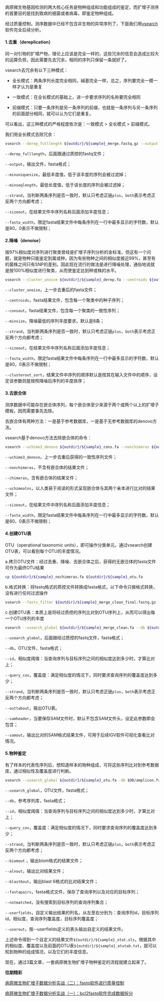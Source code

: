 病原微生物基因检测的两大核心任务是物种组成和功能组成的鉴定，而扩增子测序的首要目的是找到致病的细菌或者病毒，即鉴定物种组成。



经过质量控制，测序数据中已经不包含非生物的异常序列了，下面我们用[vsearch](https://github.com/torognes/vsearch)软件完全后续分析。



#### 1.去重（dereplication）

同一对引物的扩增产物，理论上应该是完全一样的，这些冗余的信息会造成比较大的运算负担，因此需要先去冗余，相同的序列只保留一条就好了。



vsearch去冗余有以下三种模式：

- 全长模式：两条序列长度完全相同，碱基完全一样，总之，序列要完全一模一样才认为是重复
- 一致模式：在全长模式的基础上，进一步要求序列的名称要完全相同

- 前缀模式：只要一条序列是另一条序列的前缀，也就是一条序列与另一条序列的前面部分相同，就可以认为它们是重复。

可以看出，这三种模式的严格程度依次是：一致模式 > 全长模式 > 前缀模式。



我们用全长模式去除冗余：

```bash
vsearch --derep_fulllength ${outdir}/${sample}_merge.fastq.gz --output ${outdir}/${sample}_derep.fa --minuniquesize 8 --minseqlength 100 --strand both --sizeout --fasta_width 0 
```

`--derep_fulllength`，后面跟通过质控的fastq文件；

`--output`，输出文件，fasta格式；

`--minuniquesize`，最低丰度值，低于该丰度的序列会被过滤掉；

`--minseqlength`，最低长度值，低于该长度的序列会被过滤掉；

`--strand`，当判断两条序列是否一致时，默认只考虑正链`plus`，`both`表示考虑正反两个方向都考虑；

`--sizeout`，在结果文件中序列名称后面添加丰度信息；

`--fasta_width`，限定fasta结果文件中每条序列在一行中最多显示的字符数，默认是80，0表示不做限制；



#### 2.降噪（denoise）

按97%相似度对序列进行聚类曾经是扩增子序列分析的金标准，但这有一个问题，就是物种只能鉴定到属或种，因为有些物种之间的相似度接近99%，甚至有的菌株之间只有SNP的差别。因此现在流行的做法是进行降噪处理，通俗地说就是按100%相似度进行聚类，从而使鉴定达到种或株的水平。

```bash
vsearch --cluster_unoise ${outdir}/${sample}_derep.fa --centroids ${outdir}/${sample}_cent.fa --consout ${outdir}/${sample}_cons.fa --minsize 8 --strand both --sizeout --fasta_width 0 --clusterout_sort
```

`--cluster_unoise`，上一步去重后的fasta文件；

`--centroids`，fasta结果文件，包含每一个聚类中的种子序列；

`--consout`，fasta结果文件，包含每一个聚类的一致性序列；

`--minsize`，降噪最低的序列丰度要求，默认是8条；

`--strand`，当判断两条序列是否一致时，默认只考虑正链`plus`，`both`表示考虑正反两个方向都考虑；

`--sizeout`，在结果文件中序列名称后面添加丰度信息；

`--fasta_width`，限定fasta结果文件中每条序列在一行中最多显示的字符数，默认是80，0表示不做限制；

`--clusterout_sort`，结果文件中序列的顺序默认是按其在输入文件中的顺序，设定该参数则是按照降噪后序列的丰度排序；



#### 3.去嵌合体

测序数据中可能存在嵌合体序列，每个嵌合体至少来源于两个或两个以上的扩增子模板，因而需要事先去除。



去嵌合体有两种方法：一是基于参考数据库，一是基于无参考数据库的denovo方法。



vsearch基于denovo方法去除嵌合体的命令：

```bash
vsearch --uchime3_denovo ${outdir}/${sample}_cons.fa --nonchimeras ${outdir}/${sample}_nochimeras.fa --chimeras ${outdir}/${sample}_chimeras.fa --uchimealns ${outdir}/${sample}_chimeras.aln --sizeout --fasta_width 0
```

`--uchime3_denovo`，上一步去重后获得的一致性序列文件；

`--nonchimeras`，不含有嵌合体的结果文件；

`--chimeras`，含有嵌合体的结果文件；

`--uchimealns`，以人类易于阅读的形式呈现嵌合体与其两个亲本进行比对的结果文件；

`--sizeout`，在结果文件中序列名称后面添加丰度信息；

`--fasta_width`，限定fasta结果文件中每条序列在一行中最多显示的字符数，默认是80，0表示不做限制；



#### 4.创建OTU表

OTU（operational taxonomic units），即可操作分类单元，通过vsearch创建OTU表，可以看到每个OTU的丰度情况。



a.拷贝OTU文件：经过去重、降噪、去嵌合体之后，获得的无嵌合体的fasta文件可作为最终OTU结果

```bash
cp ${outdir}/${sample}_nochimeras.fa ${outdir}/${sample}_otu.fa
```



b.格式转换：将fastq格式的质控文件转换成fasta格式，以下命令只做格式转换，没有进行任何过滤操作

```bash
vsearch --fastx_filter ${outdir}/${sample}_merge_clean_final.fastq.gz --fastaout ${outdir}/${sample}_merge_clean_final.fa
```



c.创建OTU表：本质上是将经过质控的序列比对到OTU序列上，从而可以得出每一个OTU序列的丰度

```bash
vsearch --usearch_global ${outdir}/${sample}_merge_clean.fa --db ${outdir}/${sample}_otu.fa --id 0.97 --query_cov 0.97 --strand both --otutabout ${outdir}/${sample}_otutab.txt --samheader --samout ${outdir}/${sample}.sam
```

`--usearch_global`，后面跟经过质控的fastq文件，fasta格式；

`--db`，OTU文件，fasta格式；

`--id`，相似度阈值：当查询序列与目标序列之间的相似度达到多少时，才算比对上；

`--query_cov`，覆盖度：满足相似度的情况下，同时要求查询序列的覆盖度达到多少；

`--strand`，当判断两条序列是否一致时，默认只考虑正链`plus`，`both`表示考虑正反两个方向都考虑；

`--outtabout`，输出OTU表。

`--samheader`，当要保存SAM文件时，默认不包含SAM文件头，设定此参数即会包含；

`--samout`，输出比对的SAM格式结果文件，可用于后续IGV软件可视化查看比对情况。



#### 5.物种鉴定

有了样本的代表性序列后，想知道样本的物种组成，可将这些序列比对到参考数据库，通过相似性及覆盖度进行判断。

```bash
vsearch --usearch_global ${outdir}/${sample}_otu.fa -db $DB/amplicon.fa --id 0.97 --query_cov 0.97 --strand both --biomout ${outdir}/${sample}_otu_tax.txt --alnout ${outdir}/${sample}.aln --blast6out ${outdir}/${sample}_blast.xls --fastapairs ${outdir}/${sample}_pairs.fa --notmatched ${outdir}/${sample}_notmatched.fa --userfields query+target+id+qcov+tcov --userout ${outdir}/${sample}_stat.xls
```

`--usearch_global`，OTU文件，fasta格式；

`--db`，参考序列库，fasta格式；

`--id`，相似度阈值：当查询序列与目标序列之间的相似度达到多少时，才算比对上；

`--query_cov`，覆盖度：满足相似度的情况下，同时要求查询序列的覆盖度达到多少；

`--strand`，当判断两条序列是否一致时，默认只考虑正链`plus`，`both`表示考虑正反两个方向都考虑；

`--biomout` ，输出biom格式的结果文件；

`--alnout`，输出比对结果文件；

`--blast6out`，输出blast 6格式的比对结果文件；

`--fastapairs`，fasta格式文件，保存了查询序列以及对应的目标序列；

`--notmatched`，没有搜索到目标序列的查询序列集合；

`--userfields`，自定义输出结果的列名，从左至右分别为：查询序列id，目标序列id，相似度，查询序列覆盖度，目标序列覆盖度；

`--userout`，按--userfields定义的表头输出自定义的结果文件。



上述命令得到一个自定义的结果文件`${outdir}/${sample}_stat.xls`，根据其中的相似度、覆盖度以及前面的OTU表`${outdir}/${sample}_otutab.txt`，就可以知到物种的组成情况，以及它们的丰度信息。



现在，通过3篇文章，一套病原微生物扩增子物种鉴定的流程就建立起来了。



**往期精彩**

[病原微生物扩增子数据分析实战（二）：fastp软件进行质量控制](https://mp.weixin.qq.com/s?__biz=MzIxMjQxMDYxNA==&mid=2247483897&idx=1&sn=d4db2ad66feedbbea6587f0023d5c4a0&chksm=9747c860a0304176ca0197a17ad0fb3c523ecba781ef56248eb66080cfcf811f1586197b7b24&token=123359481&lang=zh_CN#rd)

[病原微生物扩增子数据分析实战（一）：bcl2fastq软件完成数据拆分](https://mp.weixin.qq.com/s?__biz=MzIxMjQxMDYxNA==&mid=2247483860&idx=1&sn=75f5503b79466b32d0897f6b0e831f42&chksm=9747c84da030415b822c3b086304f0e61a7e41bd34bfc903e9e32a933227004d958433a35f56&token=123359481&lang=zh_CN#rd)





